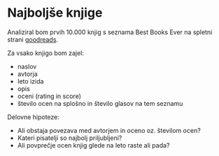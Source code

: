 Najboljše knjige
================

Analiziral bom prvih 10.000 knjig s seznama Best Books Ever na spletni strani [goodreads](https://www.goodreads.com/list/show/1.Best_Books_Ever?page=1).

Za vsako knjigo bom zajel:
* naslov
* avtorja
* leto izida
* opis
* oceni (rating in score)
* število ocen na splošno in število glasov na tem seznamu

Delovne hipoteze:
* Ali obstaja povezava med avtorjem in oceno oz. številom ocen?
* Kateri pisatelji so najbolj priljubljeni?
* Ali povprečje ocen knjig glede na leto raste ali pada?
